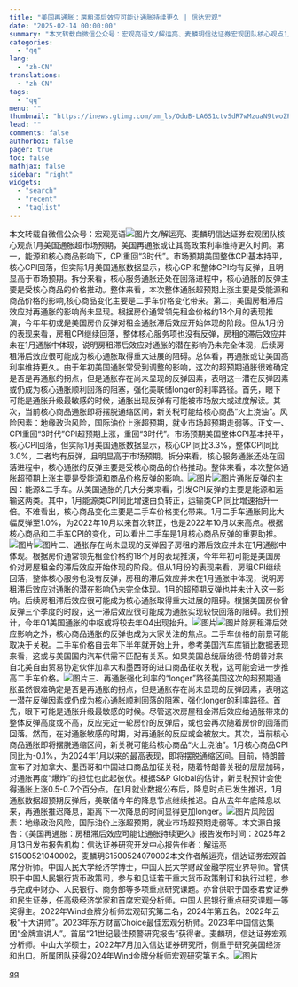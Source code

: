 ```yaml
---
title: "美国再通胀：房租滞后效应可能让通胀持续更久 | 信达宏观"
date: "2025-02-14 00:00:00"
summary: "本文转载自微信公众号：宏观亮语文/解运亮、麦麟玥信达证券宏观团队核心观点1月美国通胀超市场预期，美国..."
categories:
  - "qq"
lang:
  - "zh-CN"
translations:
  - "zh-CN"
tags:
  - "qq"
menu: ""
thumbnail: "https://inews.gtimg.com/om_ls/OduB-LA6S1ctvSdR7wMzuaN9twoZPZ-7YlKUG3DLvd6d4AA_640360/0"
lead: ""
comments: false
authorbox: false
pager: true
toc: false
mathjax: false
sidebar: "right"
widgets:
  - "search"
  - "recent"
  - "taglist"
---
```


本文转载自微信公众号：宏观亮语![图片](https://inews.gtimg.com/om_bt/OkMsVbhp46GLNWUaW9rp11TgdCICBKcQ3SG4SKCZi2RfoAA/641)文/解运亮、麦麟玥信达证券宏观团队核心观点1月美国通胀超市场预期，美国再通胀或让其高政策利率维持更久时间。第一，能源和核心商品影响下，CPI重回“3时代”。市场预期美国整体CPI基本持平，核心CPI回落，但实际1月美国通胀数据显示，核心CPI和整体CPI均有反弹，且明显高于市场预期。拆分来看，核心服务通胀还处在回落进程中，核心通胀的反弹主要是受核心商品的价格推动。整体来看，本次整体通胀超预期上涨主要是受能源和商品价格的影响,核心商品变化主要是二手车价格变化带来。第二，美国房租滞后效应对再通胀的影响尚未显现。根据房价通常领先租金价格约18个月的表现推演，今年年初或是美国房价反弹对租金通胀滞后效应开始体现的阶段。但从1月份的表现来看，房租CPI继续回落，整体核心服务项也没有反弹，房租的滞后效应并未在1月通胀中体现，说明房租滞后效应对通胀的潜在影响仍未完全体现，后续房租滞后效应很可能成为核心通胀取得重大进展的阻碍。总体看，再通胀或让美国高利率维持更久。由于年初美国通胀常受到调整的影响，这次的超预期通胀很难确定是否是再通胀的拐点，但是通胀存在尚未显现的反弹因素，表明这一潜在反弹因素或仍成为核心通胀顺利回落的阻塞，强化美联储longer的利率路径。首先，眼下可能是通胀升级最敏感的时候，通胀出现反弹有可能被市场放大或过度解读。其次，当前核心商品通胀即将摆脱通缩区间，新关税可能给核心商品“火上浇油”。风险因素：地缘政治风险，国际油价上涨超预期，就业市场超预期走弱等。正文一、CPI重回“3时代”CPI超预期上涨，重回“3时代”。市场预期美国整体CPI基本持平，核心CPI回落，但实际1月美国通胀数据显示，核心CPI同比3.3%，整体CPI同比3.0%，二者均有反弹，且明显高于市场预期。拆分来看，核心服务通胀还处在回落进程中，核心通胀的反弹主要是受核心商品的价格推动。整体来看，本次整体通胀超预期上涨主要是受能源和商品价格反弹的影响。![图片](https://inews.gtimg.com/om_bt/OarscXVjFvdFc2pB7H491qgslV9UtJra5sLFFGKkiVNUkAA/641)![图片](https://inews.gtimg.com/om_bt/O2K75p0EGztEkIkVR1saVEG9FzfpgigWoVvCc5gYdE7U4AA/641)通胀反弹的主因：能源&二手车。从美国通胀的几大分类来看，引发CPI反弹的主要是能源和运输这两类。其中，1月能源类CPI同比增速由负转正，运输类CPI同比增速抬升一倍。不难看出，核心商品变化主要是二手车价格变化带来。1月二手车通胀同比大幅反弹至1.0%，为2022年10月以来首次转正，也是2022年10月以来高点。根据核心商品和二手车CPI的变化，可以看出二手车是1月核心商品反弹的重要助推。![图片](https://inews.gtimg.com/om_bt/O1n8FnPOpO7RtukVP5i1ESOIaM4qTdZsQ_HlPE8rxHkOgAA/641)![图片](https://inews.gtimg.com/om_bt/O5z2ZxEw0lvJmG2KKGMWujBGHsY4rgAe0pcgCj4JXXgI0AA/641)二、通胀存在尚未显现的反弹因子房租的滞后效应并未在1月通胀中体现。根据房价通常领先租金价格约18个月的表现推演，今年年初可能是美国房价对房屋租金的滞后效应开始体现的阶段。但从1月份的表现来看，房租CPI继续回落，整体核心服务也没有反弹，房租的滞后效应并未在1月通胀中体现，说明房租滞后效应对通胀的潜在影响仍未完全体现。1月的超预期反弹也并未计入这一影响。后续房租滞后效应很可能成为核心通胀取得重大进展的阻碍。根据美国房价曾反弹三个季度的时段，这一滞后效应很可能成为通胀实现较快回落的阻碍。我们预计，今年Q1美国通胀的中枢或将较去年Q4出现抬升。![图片](https://inews.gtimg.com/om_bt/O2V7f03vHTsFhHtYWRMTct65yk3Bo0zTmMH7_NE2s03IUAA/641)![图片](https://inews.gtimg.com/om_bt/O1Y_AGvi8bcvOZqWzmBF6zvSbL2bY48Jx5DAQIO-pqN8YAA/641)除房租滞后效应影响之外，核心商品通胀的反弹也成为大家关注的焦点。二手车价格的前景可能取决于关税。二手车价格自去年下半年就开始上升，参考美国汽车库销比数据表现来看，这或与美国国内汽车供需不匹配有关系。如果美国总统唐纳德·特朗普对来自北美自由贸易协定伙伴加拿大和墨西哥的进口商品征收关税，这可能会进一步推高二手车价格。![图片](https://inews.gtimg.com/om_bt/OdrHoF5fRKKe0VM95zpnrMXcEhBHWd6zuodqzAInpay8sAA/641)三、再通胀强化利率的“longer”路径美国这次的超预期通胀虽然很难确定是否是再通胀的拐点，但是通胀存在尚未显现的反弹因素，表明这一潜在反弹因素或仍成为核心通胀顺利回落的阻塞，强化longer的利率路径。首先，眼下可能是通胀升级最敏感的时候。尽管这次房屋租金滞后效应给通胀带来的整体反弹高度或不高，反应完近一轮房价的反弹后，或也会再次随着房价的回落而回落。然而，在对通胀敏感的时期，对再通胀的反应或会被放大。其次，当前核心商品通胀即将摆脱通缩区间，新关税可能给核心商品“火上浇油”。1月核心商品CPI同比为-0.1%，为2024年1月以来的最高表现，即将摆脱通缩区间。目前，特朗普宣布了对加拿大、墨西哥和中国进口商品加征关税，随着特朗普关税的层层加码，对通胀再度“爆炸”的担忧也此起彼伏。根据S&P Global的估计，新关税预计会使得通胀上涨0.5-0.7个百分点。在1月就业数据公布后，降息时点已发生推迟，1月通胀数据超预期反弹后，美联储今年的降息节点继续推迟。自从去年年底降息以来，再通胀推迟降息，距离下一次降息的时间显得更加longer。![图片](https://inews.gtimg.com/om_bt/OERkGJJbLju3M0lm_zowjMeenTOB-s8Yf5hbsJRw-xOdEAA/641)风险因素：地缘政治风险，国际油价上涨超预期，就业市场超预期走弱等。本文源自报告：《美国再通胀：房租滞后效应可能让通胀持续更久》报告发布时间：2025年2月13日发布报告机构：信达证券研究开发中心报告作者：解运亮S1500521040002，麦麟玥S1500524070002本文作者解运亮，信达证券宏观首席分析师。中国人民大学经济学博士，中国人民大学财政金融学院业界导师。曾供职于中国人民银行货币政策司，参与和见证若干重大货币政策制订和执行过程，参与完成中财办、人民银行、商务部等多项重点研究课题。亦曾供职于国泰君安证券和民生证券，任高级经济学家和首席宏观分析师。中国人民银行重点研究课题一等奖得主。2022年Wind金牌分析师宏观研究第二名，2024年第五名。2022年云极“十大讲师”。2023年东方财富Choice最佳宏观分析师。2023年中国信达集团“金牌宣讲人”。首届“21世纪最佳预警研究报告”获得者。麦麟玥，信达证券宏观分析师。中山大学硕士，2022年7月加入信达证券研究所，侧重于研究美国经济和出口。所属团队获得2024年Wind金牌分析师宏观研究第五名。![图片](https://inews.gtimg.com/om_bt/GyX883nbe200LYCqxJvPzrPZNmr60l1aH2S5_HyjK_WZkAA/0)

[qq](https://new.qq.com/rain/a/20250214A002UQ00)
